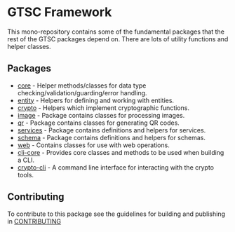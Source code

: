 # GTSC Framework

This mono-repository contains some of the fundamental packages that the rest of the GTSC packages depend on. There are lots of utility functions and helper classes.

## Packages

- [core](packages/core/README.md) - Helper methods/classes for data type checking/validation/guarding/error handling.
- [entity](packages/entity/README.md) - Helpers for defining and working with entities.
- [crypto](packages/crypto/README.md) - Helpers which implement cryptographic functions.
- [image](packages/image/README.md) - Package contains classes for processing images.
- [qr](packages/qr/README.md) - Package contains classes for generating QR codes.
- [services](packages/services/README.md) - Package contains definitions and helpers for services.
- [schema](packages/services/README.md) - Package contains definitions and helpers for schemas.
- [web](packages/services/README.md) - Contains classes for use with web operations.
- [cli-core](packages/cli-core/README.md) - Provides core classes and methods to be used when building a CLI.
- [crypto-cli](packages/crypto-cli/README.md) - A command line interface for interacting with the crypto tools.

## Contributing

To contribute to this package see the guidelines for building and publishing in [CONTRIBUTING](./CONTRIBUTING.md)

